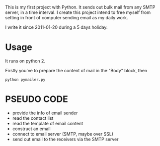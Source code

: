 This is my first project with Python. It sends out bulk mail from any SMTP server, in a time interval. I create this project intend to free myself from setting in front of computer sending email as my daily work. 

I write it since 2011-01-20 during a 5 days holiday.

Usage
====
It runs on python 2.

Firstly you've to prepare the content of mail in the "Body" block, then

    python pymailer.py


PSEUDO CODE
====
* provide the info of email sender
* read the contact list
* read the template of email content
* construct an email
* connect to email server (SMTP, maybe over SSL)
* send out email to the receivers via the SMTP server
